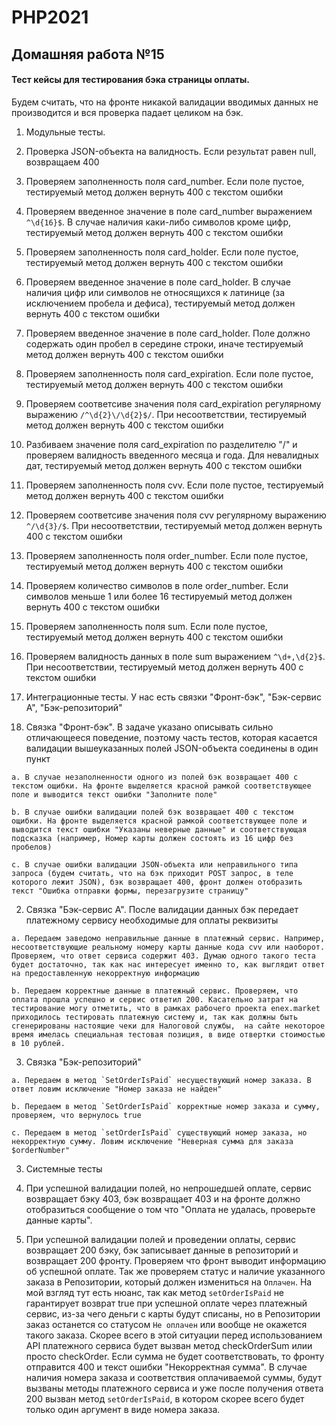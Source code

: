 # PHP2021

## Домашняя работа №15

#### Тест кейсы для тестирования бэка страницы оплаты.

Будем считать, что на фронте никакой валидации вводимых данных не производится и вся проверка падает целиком на бэк.

1. Модульные тесты.

  1. Проверка JSON-объекта на валидность. Если результат равен null, возвращаем 400

  2. Проверяем заполненность поля card_number. Если поле пустое, тестируемый метод должен вернуть 400 с текстом ошибки

  3. Проверяем введенное значение в поле card_number выражением `^\d{16}$`. В случае наличия каки-либо символов кроме цифр, тестируемый метод должен вернуть 400 с текстом ошибки

  5. Проверяем заполненность поля card_holder. Если поле пустое, тестируемый метод должен вернуть 400 с текстом ошибки

  6. Проверяем введенное значение в поле card_holder. В случае наличия цифр или символов не относящихся к латинице (за исключением пробела и дефиса), тестируемый метод должен вернуть 400 с текстом ошибки

  7. Проверяем введенное значение в поле card_holder. Поле должно содержать один пробел в середине строки, иначе тестируемый метод должен вернуть 400 с текстом ошибки

  8. Проверяем заполненность поля card_expiration. Если поле пустое, тестируемый метод должен вернуть 400 с текстом ошибки

  9. Проверяем соответсиве значения поля card_expiration регулярному выражению ``/^\d{2}\/\d{2}$/``.
  При несоответствии, тестируемый метод должен вернуть 400 с текстом ошибки

  10. Разбиваем значение поля card_expiration по разделителю "/" и проверяем валидность введенного месяца и года. Для невалидных дат, тестируемый метод должен вернуть 400 с текстом ошибки

  11. Проверяем заполненность поля cvv. Если поле пустое, тестируемый метод должен вернуть 400 с текстом ошибки

  12. Проверяем соответсиве значения поля cvv регулярному выражению `^/\d{3}/$`.
  При несоответствии, тестируемый метод должен вернуть 400 с текстом ошибки

  13. Проверяем заполненность поля order_number. Если поле пустое, тестируемый метод должен вернуть 400 с текстом ошибки

  14. Проверяем количество символов в поле order_number. Если символов меньше 1 или более 16 тестируемый метод должен вернуть 400 с текстом ошибки

  15. Проверяем заполненность поля sum. Если поле пустое, тестируемый метод должен вернуть 400 с текстом ошибки

  16. Проверяем валидность данных в поле sum выражением `^\d+,\d{2}$`. При несоответствии, тестируемый метод должен вернуть 400 с текстом ошибки

2. Интеграционные тесты. У нас есть связки "Фронт-бэк", "Бэк-сервис А", "Бэк-репозиторий"

  1. Связка "Фронт-бэк". В задаче указано описывать сильно отличающееся поведение, поэтому часть тестов, которая касается валидации вышеуказанных полей JSON-объекта соединены в один пункт

    a. В случае незаполненности одного из полей бэк возвращает 400 с текстом ощибки. На фронте выделяется красной рамкой соответствующее поле и выводится текст ошибки "Заполните поле"

    b. В случае ошибки валидации полей бэк возвращает 400 с текстом ощибки. На фронте выделяется красной рамкой соответствующее поле и выводится текст ошибки "Указаны неверные данные" и соответствующая подсказка (например, Номер карты должен состоять из 16 цифр без пробелов)

    c. В случае ошибки валидации JSON-объекта или неправильного типа запроса (будем считать, что на бэк приходит POST запрос, в теле которого лежит JSON), бэк возвращает 400, фронт должен отобразить текст "Ошибка отправки формы, перезагрузите страницу"

  2. Связка "Бэк-сервис А". После валидации данных бэк передает платежному сервису необходимые для оплаты реквизиты

    a. Передаем заведомо неправильные данные в платежный сервис. Например, несоответствующие реальному номеру карты данные кода cvv или наоборот. Проверяем, что ответ сервиса содержит 403. Думаю одного такого теста будет достаточно, так как нас интересует именно то, как выглядит ответ на предоставленную некорректную информацию

    b. Передаем корректные данные в платежный сервис. Проверяем, что оплата прошла успешно и сервис ответил 200. Касательно затрат на тестирование могу отметить, что в рамках рабочего проекта enex.market приходилось тестировать платежную систему и, так как должны быть сгенерированы настоящие чеки для Налоговой службы,  на сайте некоторое время имелась специальная тестовая позиция, в виде отвертки стоимостью в 10 рублей.

  3. Связка "Бэк-репозиторий"

    a. Передаем в метод `SetOrderIsPaid` несуществующий номер заказа. В ответ ловим исключение "Номер заказа не найден"

    b. Передаем в метод `SetOrderIsPaid` корректные номер заказа и сумму, проверяем, что вернулось true

    c. Передаем в метод `setOrderIsPaid` существующий номер заказа, но некорректную сумму. Ловим исключение "Неверная сумма для заказа $orderNumber"

3. Системные тесты

  1. При успешной валидации полей, но непрошедшей оплате, сервис возвращает бэку 403, бэк возвращает 403 и на фронте должно отобразиться сообщение о том что "Оплата не удалась, проверьте данные карты".

  2. При успешной валидации полей и проведении оплаты, сервис возвращает 200 бэку, бэк записывает данные в репозиторий и возвращает 200 фронту. Проверяем что фронт выводит информацию об успешной оплате. Так же проверяем статус и  наличие указанного заказа в Репозитории, который должен измениться на `Оплачен`. На мой взгляд тут есть нюанс, так как метод `setOrderIsPaid` не гарантирует возврат true при успешной оплате через платежный сервис, из-за чего деньги с карты будут списаны, но в Репозитории заказ останется со статусом `Не оплачен` или вообще не окажется такого заказа. Скорее всего в этой ситуации перед использованием API платежного сервиса будет вызван метод checkOrderSum илии просто checkOrder. Если сумма не будет соответствовать, то фронту отправится 400 и текст ошибки "Некорректная сумма". В случае наличия номера заказа и соответствия оплачиваемой суммы, будут вызваны методы платежного сервиса и уже после получения ответа 200 вызван метод `setOrderIsPaid`, в котором скорее всего будет только один аргумент в виде номера заказа.
